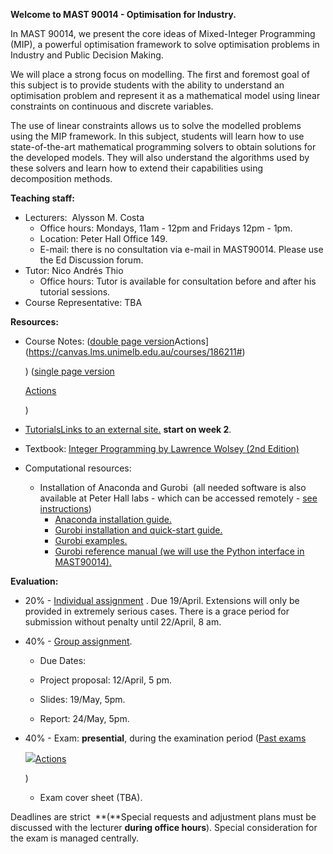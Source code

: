 **Welcome to MAST 90014 - Optimisation for Industry.**

In MAST 90014, we present the core ideas of Mixed-Integer Programming (MIP), a powerful optimisation framework to solve optimisation problems in Industry and Public Decision Making.

We will place a strong focus on modelling. The first and foremost goal of this subject is to provide students with the ability to understand an optimisation problem and represent it as a mathematical model using linear constraints on continuous and discrete variables.

The use of linear constraints allows us to solve the modelled problems using the MIP framework. In this subject, students will learn how to use state-of-the-art mathematical programming solvers to obtain solutions for the developed models. They will also understand the algorithms used by these solvers and learn how to extend their capabilities using decomposition methods.

**Teaching staff:**

- Lecturers:  Alysson M. Costa
    - Office hours: Mondays, 11am - 12pm and Fridays 12pm - 1pm.
    - Location: Peter Hall Office 149.
    - E-mail: there is no consultation via e-mail in MAST90014. Please use the Ed Discussion forum.
- Tutor: Nico Andrés Thio
    - Office hours: Tutor is available for consultation before and after his tutorial sessions.
- Course Representative: TBA

**Resources:**

- Course Notes: ([double page version](https://canvas.lms.unimelb.edu.au/courses/186211/files/18502659?wrap=1 "MAST90014-4.pdf")Actions](https://canvas.lms.unimelb.edu.au/courses/186211#)
    
    ) ([single page version](https://canvas.lms.unimelb.edu.au/courses/186211/files/18454124?wrap=1 "MAST90014-1page.pdf")
    
    [Actions](https://canvas.lms.unimelb.edu.au/courses/186211#)
    
    ) 
- [TutorialsLinks to an external site.](https://www.dropbox.com/scl/fo/6vs1tj7cpm23cpg9i5kg9/h?rlkey=9e4bcbblyoc1008i1zkvz3llf&dl=0) **start on week 2**. 
- Textbook: [Integer Programming by Lawrence Wolsey (2nd Edition)](http://cat2.lib.unimelb.edu.au/record=b7642131)
- Computational resources:
    - Installation of Anaconda and Gurobi  (all needed software is also available at Peter Hall labs - which can be accessed remotely - [see instructions](https://canvas.lms.unimelb.edu.au/courses/112463/pages/computer-lab-classes-how-to-access-software))
        - [Anaconda installation guide.](https://docs.anaconda.com/anaconda/install/index.html) 
        - [Gurobi installation and quick-start guide.](https://www.gurobi.com/documentation/quickstart.html)
        - [Gurobi examples.](https://www.gurobi.com/resource/functional-code-examples/)
        - [Gurobi reference manual (we will use the Python interface in MAST90014).](https://www.gurobi.com/documentation/9.5/refman/index.html)

**Evaluation:**

- 20% - [Individual assignment](https://canvas.lms.unimelb.edu.au/courses/186211/assignments/449949 "Individual Assignment") . Due 19/April. Extensions will only be provided in extremely serious cases. There is a grace period for submission without penalty until 22/April, 8 am.
- 40% - [Group assignment](https://canvas.lms.unimelb.edu.au/courses/186211/assignments/449950 "Project report and implementations").
    - Due Dates:
    - Project proposal: 12/April, 5 pm.  
        
    - Slides: 19/May, 5pm.
        
    - Report: 24/May, 5pm.
        

- 40% - Exam: **presential**, during the examination period ([Past exams](https://canvas.lms.unimelb.edu.au/courses/186211/files/18168902?wrap=1 "MAST90014-exams-1.pdf")
    
    [![](https://canvas.lms.unimelb.edu.au/images/svg-icons/svg_icon_download.svg)Actions](https://canvas.lms.unimelb.edu.au/courses/186211#)
    
    )
    - Exam cover sheet (TBA).

Deadlines are strict  **(**Special requests and adjustment plans must be discussed with the lecturer **during office hours**). Special consideration for the exam is managed centrally.